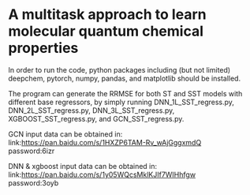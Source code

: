 # A multitask approach to learn molecular quantum chemical properties



In order to run the code, python packages including (but not limited) deepchem, pytorch, numpy, pandas, and matplotlib should be installed. 

The program can generate the RRMSE for both ST and SST models with different base regressors, by simply running DNN_1L_SST_regress.py, DNN_2L_SST_regress.py, DNN_3L_SST_regress.py, XGBOOST_SST_regress.py, and GCN_SST_regress.py. 


GCN input data can be obtained in: 
link:https://pan.baidu.com/s/1HXZP6TAM-Rv_wAjGggxmdQ  
password:6izr


DNN & xgboost input data can be obtained in: 
link:https://pan.baidu.com/s/1y05WQcsMklKJIf7WIHhfgw  
password:3oyb

